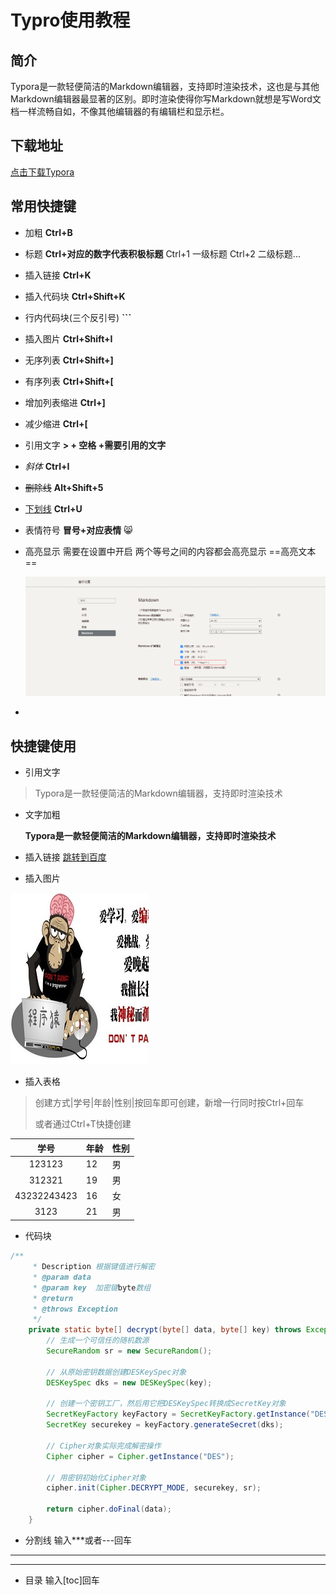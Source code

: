 # Typro使用教程

## 简介

Typora是一款轻便简洁的Markdown编辑器，支持即时渲染技术，这也是与其他Markdown编辑器最显著的区别。即时渲染使得你写Markdown就想是写Word文档一样流畅自如，不像其他编辑器的有编辑栏和显示栏。

## 下载地址

[点击下载Typora](https://wws.lanzous.com/i1kebmribsb)

## 常用快捷键

- 加粗 **Ctrl+B**

- 标题 **Ctrl+对应的数字代表积极标题**  Ctrl+1  一级标题  Ctrl+2  二级标题...

- 插入链接 **Ctrl+K**

- 插入代码块 **Ctrl+Shift+K**

- 行内代码块(三个反引号) **```**

- 插入图片 **Ctrl+Shift+I**

- 无序列表 **Ctrl+Shift+]**

- 有序列表 **Ctrl+Shift+[**

- 增加列表缩进  **Ctrl+]**

- 减少缩进  **Ctrl+[**

- 引用文字   **> + 空格 +需要引用的文字**

- *斜体* **Ctrl+I**

- ~~删除线~~ **Alt+Shift+5**

- <u>下划线</u> **Ctrl+U**

- 表情符号 **冒号+对应表情**     :smile_cat:

- 高亮显示 需要在设置中开启 两个等号之间的内容都会高亮显示 ==高亮文本==

  ![image-20210310110955775](images/image-20210310110955775.png)

- 

## 快捷键使用

- 引用文字

> Typora是一款轻便简洁的Markdown编辑器，支持即时渲染技术

- 文字加粗

  **Typora是一款轻便简洁的Markdown编辑器，支持即时渲染技术**

- 插入链接 [跳转到百度](https://www.baidu.com)

- 插入图片

![图片展示](images/ava.png)

- 插入表格

>  创建方式|学号|年龄|性别|按回车即可创建，新增一行同时按Ctrl+回车
>
> 或者通过Ctrl+T快捷创建

|    学号     | 年龄 | 性别 |
| :---------: | ---- | ---- |
|   123123    | 12   | 男   |
|   312321    | 19   | 男   |
| 43232243423 | 16   | 女   |
|    3123     | 21   | 男   |

- 代码块

```java
/**
     * Description 根据键值进行解密
     * @param data
     * @param key  加密键byte数组
     * @return
     * @throws Exception
     */
    private static byte[] decrypt(byte[] data, byte[] key) throws Exception {
        // 生成一个可信任的随机数源
        SecureRandom sr = new SecureRandom();

        // 从原始密钥数据创建DESKeySpec对象
        DESKeySpec dks = new DESKeySpec(key);

        // 创建一个密钥工厂，然后用它把DESKeySpec转换成SecretKey对象
        SecretKeyFactory keyFactory = SecretKeyFactory.getInstance("DES");
        SecretKey securekey = keyFactory.generateSecret(dks);

        // Cipher对象实际完成解密操作
        Cipher cipher = Cipher.getInstance("DES");

        // 用密钥初始化Cipher对象
        cipher.init(Cipher.DECRYPT_MODE, securekey, sr);

        return cipher.doFinal(data);
    }
```

- 分割线 输入***或者---回车

***

---

- 目录 输入[toc]回车

